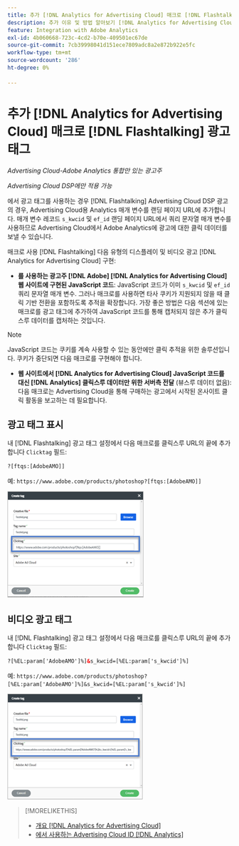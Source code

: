 ```yaml
---
title: 추가 [!DNL Analytics for Advertising Cloud] 매크로 [!DNL Flashtalking] 광고 태그
description: 추가 이유 및 방법 알아보기 [!DNL Analytics for Advertising Cloud] 매크로 [!DNL Flashtalking] 광고 태그
feature: Integration with Adobe Analytics
exl-id: 4b060668-723c-4cd2-b70e-409501ec67de
source-git-commit: 7cb39998041d151ece7809adc8a2e872b922e5fc
workflow-type: tm+mt
source-wordcount: '286'
ht-degree: 0%

---
```


# 추가 [!DNL Analytics for Advertising Cloud] 매크로 [!DNL Flashtalking] 광고 태그

*Advertising Cloud-Adobe Analytics 통합만 있는 광고주*

*Advertising Cloud DSP에만 적용 가능*

에서 광고 태그를 사용하는 경우 [!DNL Flashtalking] Advertising Cloud DSP 광고의 경우, Advertising Cloud용 Analytics 매개 변수를 랜딩 페이지 URL에 추가합니다. 매개 변수 레코드 `s_kwcid` 및 `ef_id` 랜딩 페이지 URL에서 쿼리 문자열 매개 변수를 사용하므로 Advertising Cloud에서 Adobe Analytics에 광고에 대한 클릭 데이터를 보낼 수 있습니다.

매크로 사용 [!DNL Flashtalking] 다음 유형의 디스플레이 및 비디오 광고 [!DNL Analytics for Advertising Cloud] 구현:

* **를 사용하는 광고주 [!DNL Adobe] [!DNL Analytics for Advertising Cloud] 웹 사이트에 구현된 JavaScript 코드**: JavaScript 코드가 이미 `s_kwcid` 및 `ef_id` 쿼리 문자열 매개 변수. 그러나 매크로를 사용하면 타사 쿠키가 지원되지 않을 때 클릭 기반 전환을 포함하도록 추적을 확장합니다. 가장 좋은 방법은 다음 섹션에 있는 매크로를 광고 태그에 추가하여 JavaScript 코드를 통해 캡처되지 않은 추가 클릭스루 데이터를 캡처하는 것입니다.

>[!NOTE]
>
>JavaScript 코드는 쿠키를 계속 사용할 수 있는 동안에만 클릭 추적을 위한 솔루션입니다. 쿠키가 중단되면 다음 매크로를 구현해야 합니다.

* **웹 사이트에서 [!DNL Analytics for Advertising Cloud] JavaScript 코드를 대신 [!DNL Analytics] 클릭스루 데이터만 위한 서버측 전달** (뷰스루 데이터 없음): 다음 매크로는 Advertising Cloud을 통해 구매하는 광고에서 시작된 온사이트 클릭 활동을 보고하는 데 필요합니다.

## 광고 태그 표시

내 [!DNL Flashtalking] 광고 태그 설정에서 다음 매크로를 클릭스루 URL의 끝에 추가합니다 `Clicktag` 필드:

```html
?[ftqs:[AdobeAMO]]
```

예:  `https://www.adobe.com/products/photoshop?[ftqs:[AdobeAMO]]`

![예 [!DNL Flashtalking] 광고 태그 설정](/help/integrations/assets/macro-flashtalking-display-ad.png)

## 비디오 광고 태그

내 [!DNL Flashtalking] 광고 태그 설정에서 다음 매크로를 클릭스루 URL의 끝에 추가합니다 `Clicktag` 필드:

```html
?[%EL:param['AdobeAMO']%]&s_kwcid=[%EL:param['s_kwcid']%]
```

예:  `https://www.adobe.com/products/photoshop?[%EL:param['AdobeAMO']%]&s_kwcid=[%EL:param['s_kwcid']%]`

![예 [!DNL Flashtalking] 광고 태그 설정](/help/integrations/assets/macro-flashtalking-video-ad.png)

>[!MORELIKETHIS]
>
>* [개요 [!DNL Analytics for Advertising Cloud]](overview.md)
>* [에서 사용하는 Advertising Cloud ID [!DNL Analytics]](/help/integrations/analytics/ids.md)


<!-- >* [Append [!DNL Analytics for Advertising Cloud] Macros to [!DNL Google Campaign Manager 360] Ad Tags](macros-google-campaign-manager.md) -->
